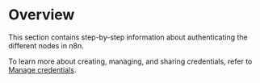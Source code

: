 # Overview

This section contains step-by-step information about authenticating the different nodes in n8n.

To learn more about creating, managing, and sharing credentials, refer to [Manage credentials](/credentials/).

